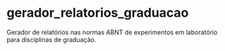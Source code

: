 # gerador_relatorios_graduacao
Gerador de relatórios nas normas ABNT de experimentos em laboratório para disciplinas de graduação.
